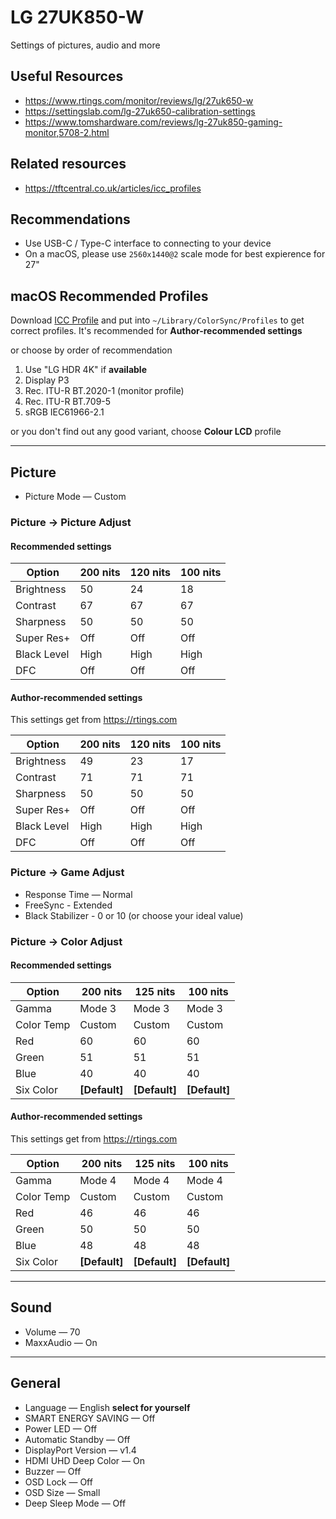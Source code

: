 # LG 27UK850-W

Settings of pictures, audio and more

## Useful Resources

- <https://www.rtings.com/monitor/reviews/lg/27uk650-w>
- <https://settingslab.com/lg-27uk650-calibration-settings>
- <https://www.tomshardware.com/reviews/lg-27uk850-gaming-monitor,5708-2.html>

## Related resources

- <https://tftcentral.co.uk/articles/icc_profiles>

## Recommendations

- Use USB-C / Type-C interface to connecting to your device
- On a macOS, please use `2560x1440@2` scale mode for best expierence for 27"

## macOS Recommended Profiles

Download [ICC Profile](https://www.rtings.com/images/reviews/monitor/lg/27uk650/27uk650-rtings-icc-profile.icm) and
 put into `~/Library/ColorSync/Profiles` to get correct profiles. It's recommended for **Author-recommended settings**

or choose by order of recommendation

1. Use "LG HDR 4K" if **available**
2. Display P3
3. Rec. ITU-R BT.2020-1 (monitor profile)
4. Rec. ITU-R BT.709-5
5. sRGB IEC61966-2.1

or you don't find out any good variant, choose **Colour LCD** profile

---

## Picture

- Picture Mode — Custom

### Picture → Picture Adjust

#### Recommended settings

| Option      | 200 nits | 120 nits | 100 nits |
| ----------- | -------- | -------- | -------- |
| Brightness  | 50       | 24       | 18       |
| Contrast    | 67       | 67       | 67       |
| Sharpness   | 50       | 50       | 50       |
| Super Res+  | Off      | Off      | Off      |
| Black Level | High     | High     | High     |
| DFC         | Off      | Off      | Off      |

#### Author-recommended settings

This settings get from <https://rtings.com>

| Option      | 200 nits | 120 nits | 100 nits |
| ----------- | -------- | -------- | -------- |
| Brightness  | 49       | 23       | 17       |
| Contrast    | 71       | 71       | 71       |
| Sharpness   | 50       | 50       | 50       |
| Super Res+  | Off      | Off      | Off      |
| Black Level | High     | High     | High     |
| DFC         | Off      | Off      | Off      |

### Picture → Game Adjust

- Response Time — Normal
- FreeSync - Extended
- Black Stabilizer - 0 or 10 (or choose your ideal value)

### Picture → Color Adjust

#### Recommended settings

| Option     | 200 nits      | 125 nits      | 100 nits      |
| ---------- | ------------- | ------------- | ------------- |
| Gamma      | Mode 3        | Mode 3        | Mode 3        |
| Color Temp | Custom        | Custom        | Custom        |
| Red        | 60            | 60            | 60            |
| Green      | 51            | 51            | 51            |
| Blue       | 40            | 40            | 40            |
| Six Color  | **[Default]** | **[Default]** | **[Default]** |

#### Author-recommended settings

This settings get from <https://rtings.com>

| Option     | 200 nits      | 125 nits      | 100 nits      |
| ---------- | ------------- | ------------- | ------------- |
| Gamma      | Mode 4        | Mode 4        | Mode 4        |
| Color Temp | Custom        | Custom        | Custom        |
| Red        | 46            | 46            | 46            |
| Green      | 50            | 50            | 50            |
| Blue       | 48            | 48            | 48            |
| Six Color  | **[Default]** | **[Default]** | **[Default]** |

---

## Sound

- Volume — 70
- MaxxAudio — On

---

## General

- Language — English **select for yourself**
- SMART ENERGY SAVING — Off
- Power LED — Off
- Automatic Standby — Off
- DisplayPort Version — v1.4
- HDMI UHD Deep Color — On
- Buzzer — Off
- OSD Lock — Off
- OSD Size — Small
- Deep Sleep Mode — Off
